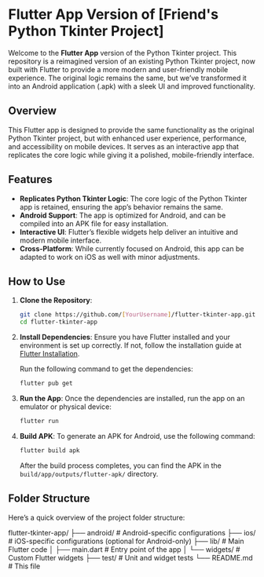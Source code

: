 # Flutter App Version of [Friend's Python Tkinter Project]

Welcome to the **Flutter App** version of the Python Tkinter project. This repository is a reimagined version of an existing Python Tkinter project, now built with Flutter to provide a more modern and user-friendly mobile experience. The original logic remains the same, but we’ve transformed it into an Android application (.apk) with a sleek UI and improved functionality.

## Overview

This Flutter app is designed to provide the same functionality as the original Python Tkinter project, but with enhanced user experience, performance, and accessibility on mobile devices. It serves as an interactive app that replicates the core logic while giving it a polished, mobile-friendly interface.

## Features

- **Replicates Python Tkinter Logic**: The core logic of the Python Tkinter app is retained, ensuring the app’s behavior remains the same.
- **Android Support**: The app is optimized for Android, and can be compiled into an APK file for easy installation.
- **Interactive UI**: Flutter’s flexible widgets help deliver an intuitive and modern mobile interface.
- **Cross-Platform**: While currently focused on Android, this app can be adapted to work on iOS as well with minor adjustments.

## How to Use

1. **Clone the Repository**:
    ```bash
    git clone https://github.com/[YourUsername]/flutter-tkinter-app.git
    cd flutter-tkinter-app
    ```

2. **Install Dependencies**:
    Ensure you have Flutter installed and your environment is set up correctly. If not, follow the installation guide at [Flutter Installation](https://flutter.dev/docs/get-started/install).

    Run the following command to get the dependencies:
    ```bash
    flutter pub get
    ```

3. **Run the App**:
    Once the dependencies are installed, run the app on an emulator or physical device:
    ```bash
    flutter run
    ```

4. **Build APK**:
    To generate an APK for Android, use the following command:
    ```bash
    flutter build apk
    ```

    After the build process completes, you can find the APK in the `build/app/outputs/flutter-apk/` directory.

## Folder Structure

Here’s a quick overview of the project folder structure:

flutter-tkinter-app/ ├── android/ # Android-specific configurations ├── ios/ # iOS-specific configurations (optional for Android-only) ├── lib/ # Main Flutter code │ ├── main.dart # Entry point of the app │ └── widgets/ # Custom Flutter widgets ├── test/ # Unit and widget tests └── README.md # This file
